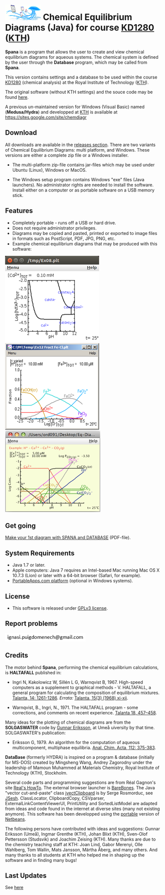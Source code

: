 #   ![icon](Spana.png) Chemical Equilibrium Diagrams (Java) for course [KD1280][27] ([KTH][28])

**Spana** is a program that allows the user to create and view chemical equilibrium diagrams for aqueous systems. The chemical system is defined by the user through the **Database** program, which may be called from **Spana**.

This version contains settings and a database to be used within the course [KD1280][27] (chemical analysis) at the Royal Institute of Technology ([KTH][28]). 

The original software (without KTH settings) and the souce code may be found [here][29].

A previous un-maintained version for Windows (Visual Basic) named (**Medusa/Hydra**) and developped at [KTH][1] is available at https://sites.google.com/site/chemdiagr


## Download
All downloads are available in the [releases section][2]. There are two variants of Chemical Equilibrium Diagrams: multi platform, and Windows. These versions are either a complete zip file or a Windows installer.

- The multi-platform zip-file contains jar-files which may be used under Ubuntu (Linux), Windows or MacOS.

- The Windows setup program contains Windows "exe" files (Java launchers). No administrator rights are needed to install the software. Install either on a computer or as portable software on a USB memory stick.


## Features
* Completely portable - runs off a USB or hard drive.
* Does not require administrator privileges.
* Diagrams may be copied and pasted, printed or exported to image files in formats such as PostScript, PDF, JPG, PNG, etc.
* Example chemical equilibrium diagrams that may be produced with this software:

![Predominance area diagram](Predom.png) ![Fraction diagrams](Fraction.png) ![Logarithmic diagram](Logarithmic.png)


## Get going

[Make your 1st diagram with SPANA and DATABASE][3] (PDF-file).


## System Requirements

* Java 1.7 or later.
* Apple computers: Java 7 requires an Intel-based Mac running Mac OS X 10.7.3 (Lion) or later with a 64-bit browser (Safari, for example).
* [PortableApps.com platform][4] (optional in Windows systems).


## License

* This software is released under [GPLv3 license][5].


## Report problems

![e-mail](e-mail.png)


## Credits

The motor behind **Spana**, performing the chemical equilibrium calculations, is **HALTAFALL** published in:

- Ingri N, Kakolowicz W, Sillén L G, Warnqvist B, 1967. High-speed computers as a supplement to graphical methods - V. HALTAFALL, a general program for calculating the composition of equilibrium mixtures. [Talanta, 14: 1261-1286][10]. _Errata:_ [Talanta, 15(3) (1968) xi-xii][11].

- Warnqvist, B., Ingri, N., 1971. The HALTAFALL program - some corrections, and comments on recent experience. [Talanta 18, 457–458][12].

Many ideas for the plotting of chemical diagrams are from the **SOLGASWATER** code by [Gunnar Eriksson][13], at Umeå uiversity by that time. SOLGASWATER's publication:

* Eriksson G, 1979. An algorithm for the computation of aqueous multicomponent, multiphase equilibria. [Anal. Chim. Acta, 112: 375-383][14].

**DataBase** (formerly HYDRA) is inspired on a
program & database (initially for MS-DOS) created by Mingsheng Wang, Andrey Zagorodny under the leadership of Mamoun Muhammed at Materials Chemistry, Royal Institute of Technology (KTH), Stockholm.

Several code parts and programming suggestions are from Réal Gagnon's site [Real's HowTo][20]. The external browser launcher is [BareBones][21]. The Java "vector cut-and-paste" class [jvectClipboard][22] is by Serge Rosmorduc, see [JSesh][23]. ClassLocator, ClipboardCopy, CSVparser,  ExternalLinkContentViewerUI, PrintUtility and SortedListModel are adapted from ideas and code found in the internet at diverse sites (many not existing anymore). This software has been developped using the [portable][24] version of [Netbeans][25].

The following persons have contributed with ideas and suggestions: Gunnar Eriksson (Umeå), Ingmar Grenthe (KTH), Johan Blixt (KTH), 
Sven-Olof Pettersson (Studsvik) and Joachim Zeising (KTH). Many thanks are due to the chemistry teaching staff at KTH: Joan Lind, Gabor Merenyi, Olle Wahlberg, Tom Wallin, Mats Jansson, Märtha Åberg, and many others. And many thanks to all students at KTH who helped me in shaping up the software and in finding many bugs!


## Last Updates
See [here][29]

 [1]: https://www.kth.se/che/medusa/
 [2]: https://github.com/ignasi-p/eq-diagr-kth/releases/latest
 [3]: https://github.com/ignasi-p/eq-diagr/Make_1st_diagram.pdf
 [4]: http://portableapps.com
 [5]: https://sv.wikipedia.org/wiki/GNU_General_Public_License

[10]: https://doi.org/10.1016/0039-9140(67)80203-0
[11]: https://doi.org/10.1016/0039-9140(68)80071-2
[12]: https://doi.org/10.1016/0039-9140(71)80069-3
[13]: https://www.hanser-elibrary.com/doi/pdf/10.3139/146.070904
[14]: https://doi.org/10.1016/S0003-2670(01)85035-2

[20]: http://www.rgagnon.com/howto.html
[21]: http://centerkey.com/java/browser
[22]: http://comp.qenherkhopeshef.org/jvectCutAndPaste
[23]: https://sourceforge.net/projects/jsesh/
[24]: https://github.com/garethflowers/netbeans-portable
[25]: https://netbeans.org/
[26]: https://github.com/ignasi-p/eq-diagr-kth/releases/latest
[27]: https://www.kth.se/student/kurser/kurs/KD1280
[28]: https://www.kth.se/che
[29]: https://github.com/ignasi-p/eq-diagr
